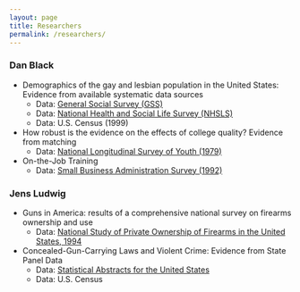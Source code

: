 ```yaml
---
layout: page
title: Researchers 
permalink: /researchers/
---
```


### Dan Black
- Demographics of the gay and lesbian population in the United States: Evidence from available systematic data sources
    - Data: [General Social Survey (GSS)](/DataCensus/#general_social_survey)
	- Data: [National Health and Social Life Survey (NHSLS)](/DataCensus/#NHSLS)
    - Data: U.S. Census (1999)
- How robust is the evidence on the effects of college quality? Evidence from matching
    - Data: [National Longitudinal Survey of Youth (1979)](/DataCensus/#national_longitudinal_surveys)
- On-the-Job Training
    - Data: [Small Business Administration Survey (1992)](/DataCensus/#small_business_administration_survey)

### Jens Ludwig
- Guns in America: results of a comprehensive national survey on firearms ownership and use
	- Data: [National Study of Private Ownership of Firearms in the United States, 1994](/DataCensus/#NSPOF)
- Concealed-Gun-Carrying Laws and Violent Crime: Evidence from State Panel Data
	- Data: [Statistical Abstracts for the United States](/DataCensus/#statistical_abstracts)
	- Data: U.S. Census
